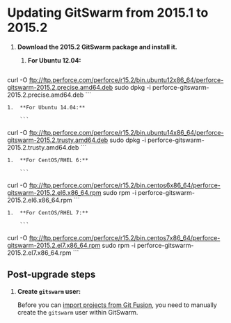# Updating GitSwarm from 2015.1 to 2015.2

1.  **Download the 2015.2 GitSwarm package and install it.**

    1.  **For Ubuntu 12.04:**

        ```
curl -O ftp://ftp.perforce.com/perforce/r15.2/bin.ubuntu12x86_64/perforce-gitswarm-2015.2.precise.amd64.deb
sudo dpkg -i perforce-gitswarm-2015.2.precise.amd64.deb
        ```

    1.  **For Ubuntu 14.04:**

        ```
curl -O ftp://ftp.perforce.com/perforce/r15.2/bin.ubuntu14x86_64/perforce-gitswarm-2015.2.trusty.amd64.deb
sudo dpkg -i perforce-gitswarm-2015.2.trusty.amd64.deb
        ```

    1.  **For CentOS/RHEL 6:**

        ```
curl -O ftp://ftp.perforce.com/perforce/r15.2/bin.centos6x86_64/perforce-gitswarm-2015.2.el6.x86_64.rpm
sudo rpm -i perforce-gitswarm-2015.2.el6.x86_64.rpm
        ```

    1.  **For CentOS/RHEL 7:**

        ```
curl -O ftp://ftp.perforce.com/perforce/r15.2/bin.centos7x86_64/perforce-gitswarm-2015.2.el7.x86_64.rpm
sudo rpm -i perforce-gitswarm-2015.2.el7.x86_64.rpm
        ```

## Post-upgrade steps

1.  **Create `gitswarm` user:**

    Before you can [import projects from Git
    Fusion](../workflow/importing/import_from_gitfusion.md), you need to
    manually create the `gitswarm` user within GitSwarm.
